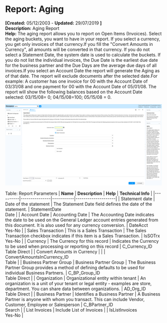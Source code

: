 # Report: Aging

**[Created:** 05/12/2003 - **Updated:** 29/07/2019 **]**  
**Description:** Aging Report  
**Help:** The aging report allows you to report on Open Items (Invoices). Select the aging buckets, you want to have in your report. If you select a currency, you get only invoices of that currency.If you fill the &quot;Convert Amounts in Currency&quot;, all amounts will be converted in that currency. If you do not select a Statement Date, the system date is used to calculate the buckets. If you do not list the individual invoices, the Due Date is the earliest due date for the business partner and the Due Days are the average due days of all invoices.If you select an Account Date the report will generate the Aging as of that date. The report will exclude documents after the selected date.For example: A customer has one invoice for 00 with the Account Date of 03/31/08 and one payment for 00 with the Account Date of 05/01/08. The report will show the following balances based on the Account Date selected: 03/15/08= 0; 04/15/08=100; 05/15/08 = 0.  

![](/img/docs/manual/Aging-Report_iDempiere_v12.0.0.png)

Table: Report Parameters
| **Name** | **Description** | **Help** | **Technical Info** |
|----------|---------------|-----------|--------------------|
| Statement date | Date of the statement | The Statement Date field defines the date of the statement. | StatementDate<br/>Date | 
| Account Date | Accounting Date | The Accounting Date indicates the date to be used on the General Ledger account entries generated from this document. It is also used for any currency conversion. | DateAcct<br/>Yes-No | 
| Sales Transaction | This is a Sales Transaction | The Sales Transaction checkbox indicates if this item is a Sales Transaction. | IsSOTrx<br/>Yes-No | 
| Currency | The Currency for this record | Indicates the Currency to be used when processing or reporting on this record | C_Currency_ID<br/>Table Direct | 
| Convert Amounts in Currency |  |  | ConvertAmountsInCurrency_ID<br/>Table | 
| Business Partner Group | Business Partner Group | The Business Partner Group provides a method of defining defaults to be used for individual Business Partners. | C_BP_Group_ID<br/>Table Direct | 
| Organization | Organizational entity within tenant | An organization is a unit of your tenant or legal entity - examples are store, department. You can share data between organizations. | AD_Org_ID<br/>Table Direct | 
| Business Partner | Identifies a Business Partner | A Business Partner is anyone with whom you transact.  This can include Vendor, Customer, Employee or Salesperson | C_BPartner_ID<br/>Search | 
| List Invoices | Include List of Invoices |  | IsListInvoices<br/>Yes-No | 


